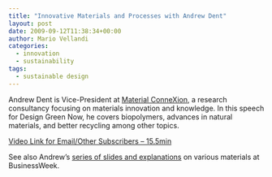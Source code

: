 ```yaml
---
title: "Innovative Materials and Processes with Andrew Dent"
layout: post
date: 2009-09-12T11:38:34+00:00
author: Mario Vellandi
categories:
  - innovation
  - sustainability
tags:
  - sustainable design
---
```

Andrew Dent is Vice-President at [Material ConneXion](http://www.materialconnexion.com/), a research consultancy focusing on materials innovation and knowledge. In this speech for Design Green Now, he covers biopolymers, advances in natural materials, and better recycling among other topics.

[Video Link for Email/Other Subscribers &#8211; 15.5min](http://www.designgreennow.com/2009/05/22/andrew-dent-vice-president-material-connexion/)

See also Andrew&#8217;s [series of slides and explanations](http://images.businessweek.com/ss/08/01/0128_material/1.htm) on various materials at BusinessWeek.
